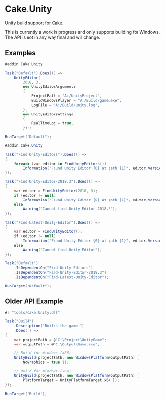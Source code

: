 Cake.Unity
==========

Unity build support for [Cake](https://github.com/cake-build/cake).

This is currently a work in progress and only supports building for Windows.   
The API is not in any way final and will change.

Examples
-------

```csharp
#addin Cake.Unity

Task("Default").Does(() =>
    UnityEditor(
        2018, 3,
        new UnityEditorArguments
        {
            ProjectPath = "A:/UnityProject",
            BuildWindowsPlayer = "A:/Build/game.exe",
            LogFile = "A:/Build/unity.log",
        },
        new UnityEditorSettings
        {
            RealTimeLog = true,
        }));

RunTarget("Default");
```

```csharp
#addin Cake.Unity

Task("Find-Unity-Editors").Does(() =>
{
    foreach (var editor in FindUnityEditors())
        Information("Found Unity Editor {0} at path {1}", editor.Version, editor.Path);
});

Task("Find-Unity-Editor-2018.3").Does(() =>
{
    var editor = FindUnityEditor(2018, 3);
    if (editor != null)
        Information("Found Unity Editor {0} at path {1}", editor.Version, editor.Path);
    else
        Warning("Cannot find Unity Editor 2018.3");
});

Task("Find-Latest-Unity-Editor").Does(() =>
{
    var editor = FindUnityEditor();
    if (editor != null)
        Information("Found Unity Editor {0} at path {1}", editor.Version, editor.Path);
    else
        Warning("Cannot find Unity Editor");
});

Task("Default")
    .IsDependentOn("Find-Unity-Editors")
    .IsDependentOn("Find-Unity-Editor-2018.3")
    .IsDependentOn("Find-Latest-Unity-Editor");

RunTarget("Default");
```

Older API Example
-------

```csharp
#r "tools/Cake.Unity.dll"

Task("Build")
	.Description("Builds the game.")
	.Does(() =>
{
	var projectPath = @"C:\Project\UnityGame";
	var outputPath = @"C:\Output\Game.exe";

	// Build for Windows (x86)
	UnityBuild(projectPath, new WindowsPlatform(outputPath) {
		NoGraphics = true });

	// Build for Windows (x64)
	UnityBuild(projectPath, new WindowsPlatform(outputPath) {
		PlatformTarget = UnityPlatformTarget.x64 });
});

RunTarget("Build");
```
